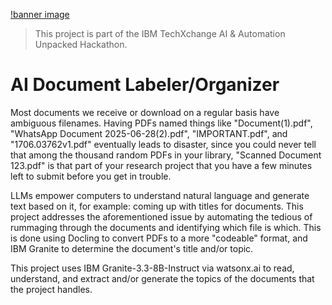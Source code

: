[!banner image](granite.png)

> This project is part of the IBM TechXchange AI & Automation Unpacked Hackathon.

# AI Document Labeler/Organizer

Most documents we receive or download on a regular basis have ambiguous filenames. Having PDFs named things like "Document(1).pdf", "WhatsApp Document 2025-06-28(2).pdf", "IMPORTANT.pdf", and "1706.03762v1.pdf" eventually leads to disaster, since you could never tell that among the thousand random PDFs in your library, "Scanned Document 123.pdf" is that part of your research project that you have a few minutes left to submit before you get in trouble.

LLMs empower computers to understand natural language and generate text based on it, for example: coming up with titles for documents. This project addresses the aforementioned issue by automating the tedious of rummaging through the documents and identifying which file is which. This is done using Docling to convert PDFs to a more "codeable" format, and IBM Granite to determine the document's title and/or topic.


This project uses IBM Granite-3.3-8B-Instruct via watsonx.ai to read, understand, and extract and/or generate the topics of the documents that the project handles.